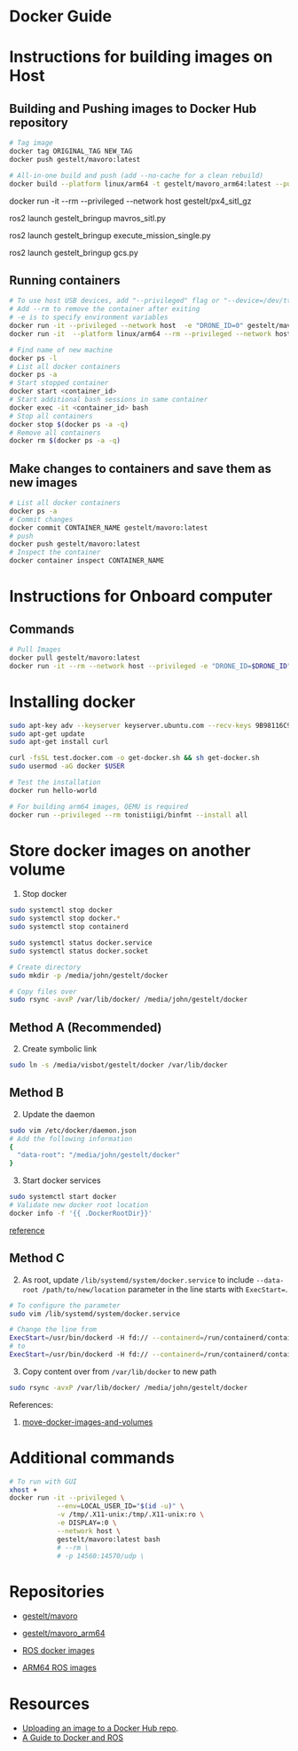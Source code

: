 # Docker Guide

# Instructions for building images on Host

## Building and Pushing images to Docker Hub repository
```bash
# Tag image
docker tag ORIGINAL_TAG NEW_TAG
docker push gestelt/mavoro:latest

# All-in-one build and push (add --no-cache for a clean rebuild)
docker build --platform linux/arm64 -t gestelt/mavoro_arm64:latest --push .
```

docker run -it --rm --privileged --network host  gestelt/px4_sitl_gz

ros2 launch gestelt_bringup mavros_sitl.py

ros2 launch gestelt_bringup execute_mission_single.py

ros2 launch gestelt_bringup gcs.py

## Running containers
```bash
# To use host USB devices, add "--privileged" flag or "--device=/dev/ttyAML1"
# Add --rm to remove the container after exiting
# -e is to specify environment variables
docker run -it --privileged --network host  -e "DRONE_ID=0" gestelt/mavoro:latest
docker run -it  --platform linux/arm64 --rm --privileged --network host  -e "DRONE_ID=0" gestelt/mavoro_arm64:latest

# Find name of new machine 
docker ps -l
# List all docker containers
docker ps -a
# Start stopped container
docker start <container_id>
# Start additional bash sessions in same container
docker exec -it <container_id> bash
# Stop all containers
docker stop $(docker ps -a -q)
# Remove all containers
docker rm $(docker ps -a -q)
```

## Make changes to containers and save them as new images
```bash
# List all docker containers
docker ps -a
# Commit changes
docker commit CONTAINER_NAME gestelt/mavoro:latest
# push 
docker push gestelt/mavoro:latest
# Inspect the container
docker container inspect CONTAINER_NAME
```

# Instructions for Onboard computer

## Commands
```bash
# Pull Images
docker pull gestelt/mavoro:latest
docker run -it --rm --network host --privileged -e "DRONE_ID=$DRONE_ID" gestelt/mavoro:latest
```

# Installing docker
```bash
sudo apt-key adv --keyserver keyserver.ubuntu.com --recv-keys 9B98116C9AA302C7
sudo apt-get update
sudo apt-get install curl

curl -fsSL test.docker.com -o get-docker.sh && sh get-docker.sh
sudo usermod -aG docker $USER 

# Test the installation
docker run hello-world 

# For building arm64 images, QEMU is required
docker run --privileged --rm tonistiigi/binfmt --install all
```

# Store docker images on another volume
1. Stop docker
```bash
sudo systemctl stop docker
sudo systemctl stop docker.*
sudo systemctl stop containerd

sudo systemctl status docker.service
sudo systemctl status docker.socket

# Create directory
sudo mkdir -p /media/john/gestelt/docker

# Copy files over
sudo rsync -avxP /var/lib/docker/ /media/john/gestelt/docker
```

## Method A (Recommended)
2. Create symbolic link 
```bash
sudo ln -s /media/visbot/gestelt/docker /var/lib/docker
```

## Method B
2. Update the daemon
```bash
sudo vim /etc/docker/daemon.json
# Add the following information
{
  "data-root": "/media/john/gestelt/docker"
}
```
3. Start docker services
```bash
sudo systemctl start docker
# Validate new docker root location
docker info -f '{{ .DockerRootDir}}'
```

[reference](https://www.ibm.com/docs/en/z-logdata-analytics/5.1.0?topic=software-relocating-docker-root-directory)

## Method C

2. As root, update `/lib/systemd/system/docker.service` to include `--data-root /path/to/new/location` parameter in the line starts with `ExecStart=`. 
```bash
# To configure the parameter
sudo vim /lib/systemd/system/docker.service

# Change the line from 
ExecStart=/usr/bin/dockerd -H fd:// --containerd=/run/containerd/containerd.sock
# to
ExecStart=/usr/bin/dockerd -H fd:// --containerd=/run/containerd/containerd.sock --data-root /media/john/gestelt/
```

3. Copy content over from `/var/lib/docker` to new path
```bash
sudo rsync -avxP /var/lib/docker/ /media/john/gestelt/docker
```

References:
1. [move-docker-images-and-volumes](https://wiki.casaos.io/en/guides/move-docker-images-and-volumes-to-a-diffferent-storage#:~:text=There%20are%20few%20options%20to,systemd%20with%20the%20new%20path.)


# Additional commands
```bash
# To run with GUI
xhost +
docker run -it --privileged \
            --env=LOCAL_USER_ID="$(id -u)" \
            -v /tmp/.X11-unix:/tmp/.X11-unix:ro \
            -e DISPLAY=:0 \
            --network host \
            gestelt/mavoro:latest bash
            # --rm \
            # -p 14560:14570/udp \
```

# Repositories

- [gestelt/mavoro](https://hub.docker.com/repository/docker/gestelt/mavoro/general)
- [gestelt/mavoro_arm64](https://hub.docker.com/repository/docker/gestelt/mavoro_arm64/general)

- [ROS docker images](https://registry.hub.docker.com/_/ros/)

- [ARM64 ROS images](https://hub.docker.com/r/arm64v8/ros)

# Resources

- [Uploading an image to a Docker Hub repo](https://docs.docker.com/guides/workshop/04_sharing_app/).
- [A Guide to Docker and ROS](https://roboticseabass.com/2021/04/21/docker-and-ros/)


